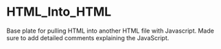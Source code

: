 # HTML_Into_HTML
Base plate for pulling HTML into another HTML file with Javascript.
Made sure to add detailed comments explaining the JavaScript.
